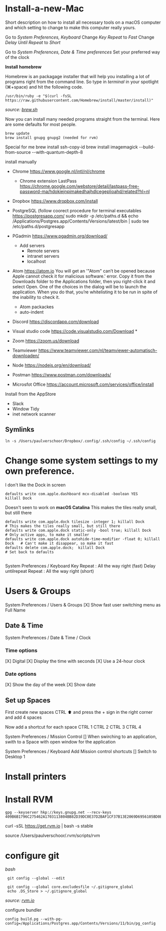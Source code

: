 # Install-a-new-Mac
Short description on how to install all necessary tools on a macOS computer and which setting to change to make this computer really yours.

Go to *System Preferences, Keyboard*
Change *Key Repeat* to *Fast*
Change *Delay Until Repeat* to *Short*

Go to *System Preferences, Date & Time preferences*
Set your preferred way of the clock






**Install homebrew**

Homebrew is an packagage installer that will help you installing a lot of programs right from the command line. So type in *terminal* in your spotlight (⌘+space) and hit the following code.

    /usr/bin/ruby -e "$(curl -fsSL https://raw.githubusercontent.com/Homebrew/install/master/install)"

*source: [brew.sh](https://brew.sh/)*

Now you can install many needed programs straight from the terminal.
Here are some defaults for most people.

    brew update
    brew install gnupg gnupg2 (needed for rvm)    
    
Special for me
    brew install ssh-copy-id
    brew install imagemagick --build-from-source --with-quantum-depth-8
    


install manually
* Chrome https://www.google.nl/intl/nl/chrome
  * Chrome extension LastPass https://chrome.google.com/webstore/detail/lastpass-free-password-ma/hdokiejnpimakedhajhdlcegeplioahd/related?hl=nl
* Dropbox https://www.dropbox.com/install
* PostgreSQL (follow coorect procedure for terminal executables https://postgresapp.com/
   sudo mkdir -p /etc/paths.d && echo /Applications/Postgres.app/Contents/Versions/latest/bin | sudo tee /etc/paths.d/postgresapp
   
* PGadmin https://www.pgadmin.org/download/
  * Add servers
    * Remote servers
    * intranet servers
    * localhost
* Atom https://atom.io
  You will get an '"Atom" can’t be opened because Apple cannot check it for malicious software.' error.
  Copy it from the Downloads folder to the Applications folder, then you right-click it and select Open. One of the choices in the dialog will be to launch the application. When you do that, you’re whitelisting it to be run in spite of the inability to check it.
  * Atom packackes
  * auto-indent
* Discord https://discordapp.com/download
* Visual studio code https://code.visualstudio.com/Download
  *
* Zoom  https://zoom.us/download
* Teamviewer https://www.teamviewer.com/nl/teamviewer-automatisch-downloaden/
* Node https://nodejs.org/en/download/ 
* Postman https://www.postman.com/downloads/
* Microsfot Office https://account.microsoft.com/services/office/install

Install from the AppStore
* Slack
* Window Tidy
* inet network scanner

## Symlinks

    ln -s /Users/paulverschoor/Dropbox/.config/.ssh/config ~/.ssh/config

# Change some system settings to my own preference.
I don't like the Dock in screen

    defaults write com.apple.dashboard mcx-disabled -boolean YES
    killall Dock

Doesn't seen to work on **macOS Catalina**
    This makes the tiles really small, but still there
    
    defaults write com.apple.dock tilesize -integer 1; killall Dock               # This makes the tiles really small, but still there
    defaults write com.apple.dock static-only -bool true; killall Dock            # Only active apps, to make it smaller
    defaults write com.apple.dock autohide-time-modifier -float 0; killall Dock   # Can't make it disappear, so make it fast
    defaults delete com.apple.dock;  killall Dock                                 # Set back to defaults

## 
System Preferences / Keyboard
Key Repeat :               All the way right (fast)
Delay untilrepeat Repeat : All the way right (short)

# Users & Groups
System Preferences / Users & Groups
[X] Show fast user switching menu as Full Name 

## Date & Time
System Preferences / Date & Time / Clock

### Time options
[X] Digital
[X] Display the time with seconds
[X] Use a 24-hour clock

### Date options
[X] Show the day of the week
[X] Show date



## Set up Spaces

First create new spaces
CTRL ⬆️
and press the + sign in the right corner and add 4 spaces

Now add a shortcut for each space
CTRL 1
CTRL 2
CTRL 3
CTRL 4

System Preferences / Mission Control 
[] When swirching to an application, swith to a Space with open window for the application


System Preferences / Keyboard
Add Mission control shortcuts
[] Switch to Desktop 1

# Install printers

# Install RVM

    gpg --keyserver hkp://keys.gnupg.net --recv-keys 409B6B1796C275462A1703113804BB82D39DC0E37D2BAF1CF37B13E2069D6956105BD0E739499BDB
    
  curl -sSL https://get.rvm.io | bash -s stable
  
   source /Users/paulverschoor/.rvm/scripts/rvm
 
 
 
 
 
 # configure git
 *bash*
 
     git config --global --edit
     
     git config --global core.excludesfile ~/.gitignore_global
     echo .DS_Store > ~/.gitignore_global
     

*source: [rvm.io](http://rvm.io)* 

configure bundler

    config build.pg --with-pg-config=/Applications/Postgres.app/Contents/Versions/11/bin/pg_config

